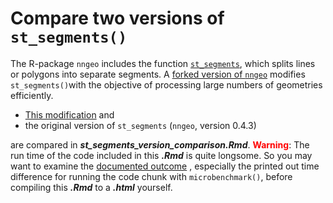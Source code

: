 # Compare two versions of `st_segments()`

The R-package `nngeo` includes the function [`st_segments`](https://michaeldorman.github.io/nngeo/reference/st_segments.html),
which splits lines or polygons into separate segments. A
[forked version of `nngeo`](https://github.com/a-benini/nngeo/tree/st_segments_efficient)
modifies `st_segments()`with the objective of processing large numbers of
geometries efficiently. 

* [This modification](https://github.com/a-benini/nngeo/commit/34a33274b28f31b99b3cbd9c5d239a7c395482f4) and
* the original version of `st_segments` (`nngeo`, version 0.4.3)

are compared in __*st_segments_version_comparison.Rmd*__.
<span style="color:red">__Warning__</span>: The run time of the code included
in this __*.Rmd*__ is quite longsome. So you may want to examine the
[documented outcome](https://a-benini.github.io/st_segments_version_comparison/st_segments_version_comparison.html)
, especially the printed out time difference for running the code chunk with
`microbenchmark()`, before compiling this __*.Rmd*__  to a __*.html*__ yourself.
